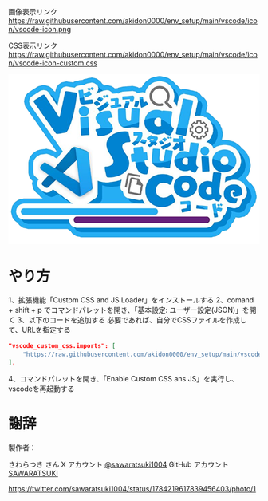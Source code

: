 画像表示リンク
https://raw.githubusercontent.com/akidon0000/env_setup/main/vscode/icon/vscode-icon.png

CSS表示リンク
https://raw.githubusercontent.com/akidon0000/env_setup/main/vscode/icon/vscode-icon-custom.css


![VSCcode](vscode-icon.png)

# やり方
1、拡張機能「Custom CSS and JS Loader」をインストールする
2、comand + shift + p でコマンドパレットを開き、「基本設定: ユーザー設定(JSON)」を開く
3、以下のコードを追加する
必要であれば、自分でCSSファイルを作成して、URLを指定する
```json
"vscode_custom_css.imports": [
    "https://raw.githubusercontent.com/akidon0000/env_setup/main/vscode/icon/vscode-icon-custom.css"
],
```
4、コマンドパレットを開き、「Enable Custom CSS ans JS」を実行し、vscodeを再起動する


# 謝辞
製作者：

さわらつき さん
X アカウント [@sawaratsuki1004](https://twitter.com/sawaratsuki1004)
GitHub アカウント [SAWARATSUKI](https://github.com/SAWARATSUKI/KawaiiLogos/pulls)

https://twitter.com/sawaratsuki1004/status/1784219617839456403/photo/1

